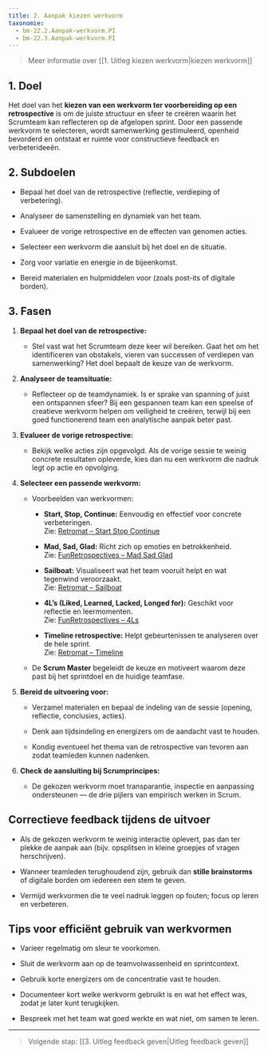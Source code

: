 ```yaml
---
title: 2. Aanpak kiezen werkvorm
taxonomie:
  - bm-22.2.Aanpak-werkvorm.PI
  - bm-22.3.Aanpak-werkvorm.PI
---
```


> Meer informatie over [[1. Uitleg kiezen werkvorm|kiezen werkvorm]]

## 1. Doel

Het doel van het **kiezen van een werkvorm ter voorbereiding op een retrospective** is om de juiste structuur en sfeer te creëren waarin het Scrumteam kan reflecteren op de afgelopen sprint. Door een passende werkvorm te selecteren, wordt samenwerking gestimuleerd, openheid bevorderd en ontstaat er ruimte voor constructieve feedback en verbeterideeën.

## 2. Subdoelen

- Bepaal het doel van de retrospective (reflectie, verdieping of verbetering).
    
- Analyseer de samenstelling en dynamiek van het team.
    
- Evalueer de vorige retrospective en de effecten van genomen acties.
    
- Selecteer een werkvorm die aansluit bij het doel en de situatie.
    
- Zorg voor variatie en energie in de bijeenkomst.
    
- Bereid materialen en hulpmiddelen voor (zoals post-its of digitale borden).
    

## 3. Fasen

1. **Bepaal het doel van de retrospective:**
    
    - Stel vast wat het Scrumteam deze keer wil bereiken. Gaat het om het identificeren van obstakels, vieren van successen of verdiepen van samenwerking? Het doel bepaalt de keuze van de werkvorm.
        
2. **Analyseer de teamsituatie:**
    
    - Reflecteer op de teamdynamiek. Is er sprake van spanning of juist een ontspannen sfeer? Bij een gespannen team kan een speelse of creatieve werkvorm helpen om veiligheid te creëren, terwijl bij een goed functionerend team een analytische aanpak beter past.
        
3. **Evalueer de vorige retrospective:**
    
    - Bekijk welke acties zijn opgevolgd. Als de vorige sessie te weinig concrete resultaten opleverde, kies dan nu een werkvorm die nadruk legt op actie en opvolging.
        
4. **Selecteer een passende werkvorm:**
    
    - Voorbeelden van werkvormen:
        
        - **Start, Stop, Continue:** Eenvoudig en effectief voor concrete verbeteringen.  
            Zie: [Retromat – Start Stop Continue](https://retromat.org/en/?id=94)
            
        - **Mad, Sad, Glad:** Richt zich op emoties en betrokkenheid.  
            Zie: [FunRetrospectives – Mad Sad Glad](https://www.funretrospectives.com/mad-sad-glad/)
            
        - **Sailboat:** Visualiseert wat het team vooruit helpt en wat tegenwind veroorzaakt.  
            Zie: [Retromat – Sailboat](https://retromat.org/en/?id=23)
            
        - **4L’s (Liked, Learned, Lacked, Longed for):** Geschikt voor reflectie en leermomenten.  
            Zie: [FunRetrospectives – 4Ls](https://www.funretrospectives.com/4ls-liked-learned-lacked-longed-for/)
            
        - **Timeline retrospective:** Helpt gebeurtenissen te analyseren over de hele sprint.  
            Zie: [Retromat – Timeline](https://retromat.org/en/?id=38)
            
    - De **Scrum Master** begeleidt de keuze en motiveert waarom deze past bij het sprintdoel en de huidige teamfase.
        
5. **Bereid de uitvoering voor:**
    
    - Verzamel materialen en bepaal de indeling van de sessie (opening, reflectie, conclusies, acties).
        
    - Denk aan tijdsindeling en energizers om de aandacht vast te houden.
        
    - Kondig eventueel het thema van de retrospective van tevoren aan zodat teamleden kunnen nadenken.
        
6. **Check de aansluiting bij Scrumprincipes:**
    
    - De gekozen werkvorm moet transparantie, inspectie en aanpassing ondersteunen — de drie pijlers van empirisch werken in Scrum.
        

## Correctieve feedback tijdens de uitvoer

- Als de gekozen werkvorm te weinig interactie oplevert, pas dan ter plekke de aanpak aan (bijv. opsplitsen in kleine groepjes of vragen herschrijven).
    
- Wanneer teamleden terughoudend zijn, gebruik dan **stille brainstorms** of digitale borden om iedereen een stem te geven.
    
- Vermijd werkvormen die te veel nadruk leggen op fouten; focus op leren en verbeteren.
    

## Tips voor efficiënt gebruik van werkvormen

- Varieer regelmatig om sleur te voorkomen.
    
- Sluit de werkvorm aan op de teamvolwassenheid en sprintcontext.
    
- Gebruik korte energizers om de concentratie vast te houden.
    
- Documenteer kort welke werkvorm gebruikt is en wat het effect was, zodat je later kunt terugkijken.
    
- Bespreek met het team wat goed werkte en wat niet, om samen te leren.
    

---

> Volgende stap: [[3. Uitleg feedback geven|Uitleg feedback geven]]

